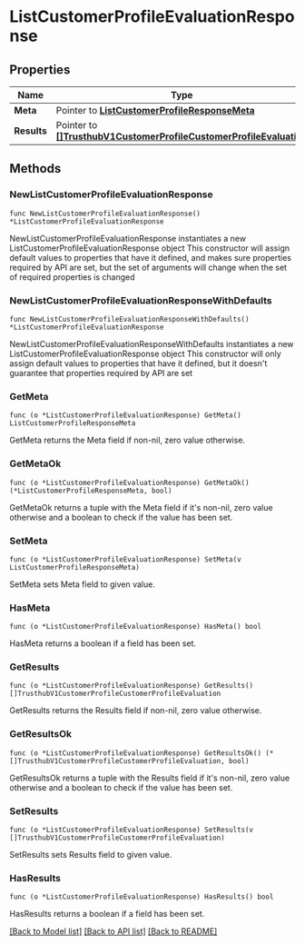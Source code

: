 # ListCustomerProfileEvaluationResponse

## Properties

Name | Type | Description | Notes
------------ | ------------- | ------------- | -------------
**Meta** | Pointer to [**ListCustomerProfileResponseMeta**](ListCustomerProfileResponse_meta.md) |  | [optional] 
**Results** | Pointer to [**[]TrusthubV1CustomerProfileCustomerProfileEvaluation**](TrusthubV1CustomerProfileCustomerProfileEvaluation.md) |  | [optional] 

## Methods

### NewListCustomerProfileEvaluationResponse

`func NewListCustomerProfileEvaluationResponse() *ListCustomerProfileEvaluationResponse`

NewListCustomerProfileEvaluationResponse instantiates a new ListCustomerProfileEvaluationResponse object
This constructor will assign default values to properties that have it defined,
and makes sure properties required by API are set, but the set of arguments
will change when the set of required properties is changed

### NewListCustomerProfileEvaluationResponseWithDefaults

`func NewListCustomerProfileEvaluationResponseWithDefaults() *ListCustomerProfileEvaluationResponse`

NewListCustomerProfileEvaluationResponseWithDefaults instantiates a new ListCustomerProfileEvaluationResponse object
This constructor will only assign default values to properties that have it defined,
but it doesn't guarantee that properties required by API are set

### GetMeta

`func (o *ListCustomerProfileEvaluationResponse) GetMeta() ListCustomerProfileResponseMeta`

GetMeta returns the Meta field if non-nil, zero value otherwise.

### GetMetaOk

`func (o *ListCustomerProfileEvaluationResponse) GetMetaOk() (*ListCustomerProfileResponseMeta, bool)`

GetMetaOk returns a tuple with the Meta field if it's non-nil, zero value otherwise
and a boolean to check if the value has been set.

### SetMeta

`func (o *ListCustomerProfileEvaluationResponse) SetMeta(v ListCustomerProfileResponseMeta)`

SetMeta sets Meta field to given value.

### HasMeta

`func (o *ListCustomerProfileEvaluationResponse) HasMeta() bool`

HasMeta returns a boolean if a field has been set.

### GetResults

`func (o *ListCustomerProfileEvaluationResponse) GetResults() []TrusthubV1CustomerProfileCustomerProfileEvaluation`

GetResults returns the Results field if non-nil, zero value otherwise.

### GetResultsOk

`func (o *ListCustomerProfileEvaluationResponse) GetResultsOk() (*[]TrusthubV1CustomerProfileCustomerProfileEvaluation, bool)`

GetResultsOk returns a tuple with the Results field if it's non-nil, zero value otherwise
and a boolean to check if the value has been set.

### SetResults

`func (o *ListCustomerProfileEvaluationResponse) SetResults(v []TrusthubV1CustomerProfileCustomerProfileEvaluation)`

SetResults sets Results field to given value.

### HasResults

`func (o *ListCustomerProfileEvaluationResponse) HasResults() bool`

HasResults returns a boolean if a field has been set.


[[Back to Model list]](../README.md#documentation-for-models) [[Back to API list]](../README.md#documentation-for-api-endpoints) [[Back to README]](../README.md)



